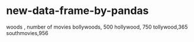 # new-data-frame-by-pandas
 woods , number of movies
 bollywoods, 500
 hollywood, 750
 tollywood,365
 southmovies,956
 
